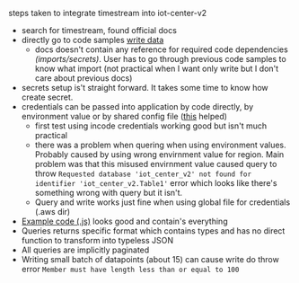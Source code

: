 steps taken to integrate timestream into iot-center-v2

  - search for timestream, found official docs
  - directly go to code samples [write data](https://docs.aws.amazon.com/timestream/latest/developerguide/code-samples.write.html)
    - docs doesn't contain any reference for required code dependencies *(imports/secrets)*. User has to go through previous code samples to know what import (not practical when I want only write but I don't care about previous docs)
  - secrets setup is't straight forward. It takes some time to know how create secret.
  - credentials can be passed into application by code directly, by environment value or by shared config file ([this](https://stackoverflow.com/questions/61028751/missing-credentials-in-config-if-using-aws-config-file-set-aws-sdk-load-config) helped)
    - first test using incode credentials working good but isn't much practical
    - there was a problem when quering when using environment values. Probably caused by using wrong envirnment value for region. Main problem was that this misused envirnment value caused query to throw `Requested database 'iot_center_v2' not found for identifier 'iot_center_v2.Table1'` error which looks like there's something wrong with query but it isn't.
    - Query and write works just fine when using global file for credentials (.aws dir)
  - [Example code (.js)](https://github.com/awslabs/amazon-timestream-tools/tree/mainline/sample_apps/js) looks good and contain's everything
  - Queries returns specific format which contains types and has no direct function to transform into typeless JSON 
  - All queries are implicitly paginated
  - Writing small batch of datapoints (about 15) can cause write do throw error `Member must have length less than or equal to 100`
